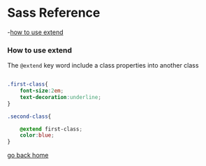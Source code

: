 # Sass Reference

-[how to use extend][extend]

[extend]:#how-to-use-extend
[home]:#sass-reference

### How to use extend

The `@extend` key word include a class properties
into another class

```css

.first-class{
	font-size:2em;
	text-decoration:underline;
}

.second-class{

	@extend first-class;
	color:blue;
}

```

[go back home][home]